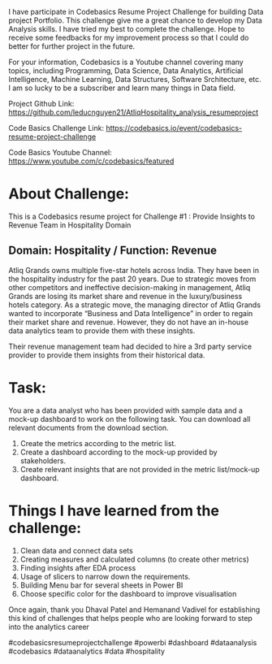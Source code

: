 I have participate in Codebasics Resume Project Challenge for building Data project Portfolio. This challenge give me a great chance to develop my Data Analysis skills. I have tried my best to complete the challenge. Hope to receive some feedbacks for my improvement process so that I could do better for further project in the future.

For your information, Codebasics is a Youtube channel covering many topics, including Programming, Data Science, Data Analytics, Artificial Intelligence, Machine Learning, Data Structures, Software Srchitecture, etc. I am so lucky to be a subscriber and learn many things in Data field.

Project Github Link: https://github.com/leducnguyen21/AtliqHospitality_analysis_resumeproject

Code Basics Challenge Link: https://codebasics.io/event/codebasics-resume-project-challenge

Code Basics Youtube Channel: https://www.youtube.com/c/codebasics/featured

# About Challenge:
This is a Codebasics resume project for Challenge #1 : Provide Insights to Revenue Team in Hospitality Domain

## Domain:  Hospitality       / Function: Revenue

Atliq Grands owns multiple five-star hotels across India. They have been in the hospitality industry for the past 20 years. Due to strategic moves from other competitors and ineffective decision-making in management, Atliq Grands are losing its market share and revenue in the luxury/business hotels category. As a strategic move, the managing director of Atliq Grands wanted to incorporate “Business and Data Intelligence” in order to regain their market share and revenue. However, they do not have an in-house data analytics team to provide them with these insights.

Their revenue management team had decided to hire a 3rd party service provider to provide them insights from their historical data.

# Task:  

You are a data analyst who has been provided with sample data and a mock-up dashboard to work on the following task. You can download all relevant documents from the download section.

1. Create the metrics according to the metric list.
2. Create a dashboard according to the mock-up provided by stakeholders.
3. Create relevant insights that are not provided in the metric list/mock-up dashboard.

# Things I have learned from the challenge:
1. Clean data and connect data sets 
2. Creating measures and calculated columns (to create other metrics)
3. Finding insights after EDA process
4. Usage of slicers to narrow down the requirements.
5. Building Menu bar for several sheets in Power BI
6. Choose specific color for the dashboard to improve visualisation

Once again, thank you Dhaval Patel and Hemanand Vadivel for establishing this kind of challenges that helps people who are looking forward to step into the analytics career

#codebasicsresumeprojectchallenge #powerbi #dashboard #dataanalysis #codebasics #dataanalytics #data #hospitality 
